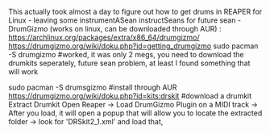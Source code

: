 This actually took almost a day to figure out how to get drums in REAPER for Linux - leaving some instrumentASean instructSeans for future sean - 
DrumGizmo (works on linux, can be downloaded through AUR) : 
 https://archlinux.org/packages/extra/x86_64/drumgizmo/
 https://drumgizmo.org/wiki/doku.php?id=getting_drumgizmo
 sudo pacman -S drumgizmo #worked, it was only 2 megs, you need to download the drumkits seperately, future sean problem, at least I found something that will work

 sudo pacman -S drumsgizmo #install through AUR
 https://drumgizmo.org/wiki/doku.php?id=kits:drskit #download a drumkit
 Extract Drumkit
 Open Reaper -> Load DrumGizmo Plugin on a MIDI track -> After you load, it will open a popup that will allow you to locate the extracted folder -> look for 'DRSkit2_1.xml' and load that, 
   
